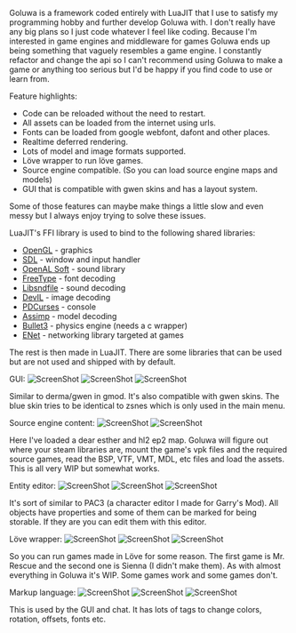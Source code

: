 Goluwa is a framework coded entirely with LuaJIT that I use to satisfy my programming hobby and further develop Goluwa with. I don't really have any big plans so I just code whatever I feel like coding. Because I'm interested in game engines and middleware for games Goluwa ends up being something that vaguely resembles a game engine. I constantly refactor and change the api so I can't recommend using Goluwa to make a game or anything too serious but I'd be happy if you find code to use or learn from.

Feature highlights:
* Code can be reloaded without the need to restart.
* All assets can be loaded from the internet using urls.
* Fonts can be loaded from google webfont, dafont and other places.
* Realtime deferred rendering.
* Lots of model and image formats supported.
* Löve wrapper to run löve games.
* Source engine compatible. (So you can load source engine maps and models)
* GUI that is compatible with gwen skins and has a layout system.

Some of those features can maybe make things a little slow and even messy but I always enjoy trying to solve these issues.

LuaJIT's FFI library is used to bind to the following shared libraries:

* [OpenGL](http://www.opengl.org/) - graphics
* [SDL](https://www.libsdl.org/) - window and input handler
* [OpenAL Soft](http://kcat.strangesoft.net/openal.html) - sound library
* [FreeType](http://www.freetype.org/) - font decoding
* [Libsndfile](http://www.mega-nerd.com/libsndfile/) - sound decoding
* [DevIL](https://github.com/DentonW/DevIL/tree/master/DevIL) - image decoding
* [PDCurses](http://www.projectpluto.com/win32a.htm) - console
* [Assimp](https://github.com/assimp/assimp) - model decoding
* [Bullet3](https://github.com/bulletphysics/bullet3) - physics engine (needs a c wrapper)
* [ENet](https://github.com/lsalzman/enet) - networking library targeted at games

The rest is then made in LuaJIT. There are some libraries that can be used but are not used and shipped with by default.

GUI:
![ScreenShot](https://dl.dropboxusercontent.com/u/244444/goluwa_screenshots/test17.png)
![ScreenShot](https://dl.dropboxusercontent.com/u/244444/goluwa_screenshots/test18.png)
![ScreenShot](https://dl.dropboxusercontent.com/u/244444/ShareX/2015-02/2015-02-20_01-14-09.png)

Similar to derma/gwen in gmod. It's also compatible with gwen skins. The blue skin tries to be identical to zsnes which is only used in the main menu.

Source engine content:
![ScreenShot](https://dl.dropboxusercontent.com/u/244444/goluwa_screenshots/test20.png)
![ScreenShot](https://dl.dropboxusercontent.com/u/244444/goluwa_screenshots/test21.png)

Here I've loaded a dear esther and hl2 ep2 map. Goluwa will figure out where your steam libraries are, mount the game's vpk files and the required source games, read the BSP, VTF, VMT, MDL, etc files and load the assets. This is all very WIP but somewhat works.

Entity editor:
![ScreenShot](https://dl.dropboxusercontent.com/u/244444/goluwa_screenshots/test23.png)
![ScreenShot](https://dl.dropboxusercontent.com/u/244444/ShareX/2015-02/2015-02-01_18-13-43.png)
![ScreenShot](https://dl.dropboxusercontent.com/u/244444/ShareX/2014-11/2014-11-18_23-03-29.gif)

It's sort of similar to PAC3 (a character editor I made for Garry's Mod). All objects have properties and some of them can be marked for being storable. If they are you can edit them with this editor.

Löve wrapper:
![ScreenShot](https://dl.dropboxusercontent.com/u/244444/ShareX/2015-01/2015-01-05_23-48-56.png)
![ScreenShot](https://dl.dropboxusercontent.com/u/244444/ShareX/2015-01/2015-01-05_23-49-53.png)
![ScreenShot](https://dl.dropboxusercontent.com/u/244444/ShareX/2015-01/2015-01-06_13-41-38.jpg)

So you can run games made in Löve for some reason. The first game is Mr. Rescue and the second one is Sienna (I didn't make them). As with almost everything in Goluwa it's WIP. Some games work and some games don't.

Markup language:
![ScreenShot](https://dl.dropboxusercontent.com/u/244444/ShareX/2014-05/2014-05-02_04-21-03.png)
![ScreenShot](https://dl.dropboxusercontent.com/u/244444/ShareX/2014-11/2014-11-18_23-48-43.gif)
![ScreenShot](https://dl.dropboxusercontent.com/u/244444/ShareX/2014-11/2014-11-18_23-40-58.gif)

This is used by the GUI and chat. It has lots of tags to change colors, rotation, offsets, fonts etc.

